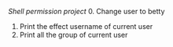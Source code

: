 *Shell permission project*
0. Change user to betty
1. Print the effect username of current user
2. Print all the group of current user
